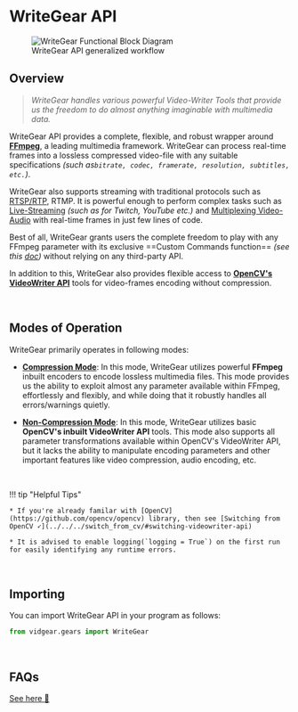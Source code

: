 <!--
===============================================
vidgear library source-code is deployed under the Apache 2.0 License:

Copyright (c) 2019 Abhishek Thakur(@abhiTronix) <abhi.una12@gmail.com>

Licensed under the Apache License, Version 2.0 (the "License");
you may not use this file except in compliance with the License.
You may obtain a copy of the License at

   http://www.apache.org/licenses/LICENSE-2.0

Unless required by applicable law or agreed to in writing, software
distributed under the License is distributed on an "AS IS" BASIS,
WITHOUT WARRANTIES OR CONDITIONS OF ANY KIND, either express or implied.
See the License for the specific language governing permissions and
limitations under the License.
===============================================
-->

# WriteGear API 

<figure>
  <img src="../../../assets/images/writegear.png" alt="WriteGear Functional Block Diagram" loading="lazy" class="center-small shadow"/>
  <figcaption>WriteGear API generalized workflow</figcaption>
</figure>

## Overview

> *WriteGear handles various powerful Video-Writer Tools that provide us the freedom to do almost anything imaginable with multimedia data.*

WriteGear API provides a complete, flexible, and robust wrapper around [**FFmpeg**](https://ffmpeg.org/), a leading multimedia framework. WriteGear can process real-time frames into a lossless compressed video-file with any suitable specifications _(such as`bitrate, codec, framerate, resolution, subtitles,  etc.`)_. 

WriteGear also supports streaming with traditional protocols such as [RTSP/RTP](../../../help/writegear_ex/#using-writegears-compression-mode-for-rstprtp-live-streaming), RTMP. It is powerful enough to perform complex tasks such as [Live-Streaming](../compression/usage/#using-compression-mode-for-live-streaming) _(such as for Twitch, YouTube etc.)_ and [Multiplexing Video-Audio](../compression/usage/#using-compression-mode-with-live-audio-input) with real-time frames in just few lines of code.

Best of all, WriteGear grants users the complete freedom to play with any FFmpeg parameter with its exclusive ==Custom Commands function== _(see this [doc](../compression/advanced/cciw/))_ without relying on any third-party API.

In addition to this, WriteGear also provides flexible access to [**OpenCV's VideoWriter API**](https://docs.opencv.org/3.4/d8/dfe/classcv_1_1VideoCapture.html) tools for video-frames encoding without compression.

&thinsp; 

## Modes of Operation

WriteGear primarily operates in following modes:

* [**Compression Mode**](../compression/overview/): In this mode, WriteGear utilizes powerful **FFmpeg** inbuilt encoders to encode lossless multimedia files. This mode provides us the ability to exploit almost any parameter available within FFmpeg, effortlessly and flexibly, and while doing that it robustly handles all errors/warnings quietly.

* [**Non-Compression Mode**](../non_compression/overview/): In this mode, WriteGear utilizes basic **OpenCV's inbuilt VideoWriter API** tools. This mode also supports all parameter transformations available within OpenCV's VideoWriter API, but it lacks the ability to manipulate encoding parameters and other important features like video compression, audio encoding, etc.


&thinsp; 


!!! tip "Helpful Tips"

	* If you're already familar with [OpenCV](https://github.com/opencv/opencv) library, then see [Switching from OpenCV ➶](../../../switch_from_cv/#switching-videowriter-api)

	* It is advised to enable logging(`logging = True`) on the first run for easily identifying any runtime errors.

&thinsp; 

## Importing

You can import WriteGear API in your program as follows:

```python
from vidgear.gears import WriteGear
```

&thinsp; 

## FAQs

<div>
<a href="../../../help/writegear_faqs/">See here 🚀</a>
</div>  

&thinsp; 